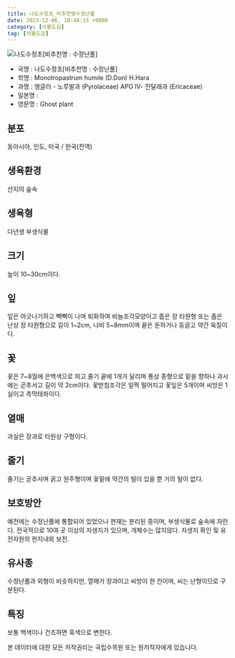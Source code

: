 ```yaml
---
title: 나도수정초_비추천명수정난풀
date: 2023-12-06, 18:48:15 +0800
category: [식물도감]
tag: [식물도감]
---
```




![나도수정초[비추천명 : 수정난풀]](http://www.nature.go.kr/fileUpload/plants/basic/Pyrolaceae/Monotropastrum/7484/7484_1_th2.jpg)
- 국명 : 나도수정초[비추천명 : 수정난풀]
- 학명 : Monotropastrum humile (D.Don) H.Hara
- 과명 : 앵글러 - 노루발과 (Pyrolaceae) APG Ⅳ- 진달래과 (Ericaceae)
- 일본명 : 
- 영문명 : Ghost plant


## 분포
동아시아, 인도, 미국 / 한국(전역) 
## 생육환경
산지의 숲속
## 생육형
다년생 부생식물
## 크기
높이 10~30cm이다.
## 잎
잎은 어긋나기하고 빽빽이 나며 퇴화하여 비늘조각모양이고 좁은 장 타원형 또는 좁은 난상 장 타원형으로 길이 1~2cm, 나비 5~8mm이며 끝은 둔하거나 둥글고 약간 육질이다.
## 꽃
꽃은 7~8월에 은백색으로 피고 줄기 끝에 1개가 달리며 통상 종형으로 밑을 향하나 과시에는 곧추서고 길이 약 2cm이다. 꽃받침조각은 일찍 떨어지고 꽃잎은 5개이며 씨방은 1실이고 측막태좌이다.
## 열매
과실은 장과로 타원상 구형이다.
## 줄기
줄기는 곧추서며 굵고 원주형이며 꽃밑에 약간의 털이 있을 뿐 거의 털이 없다.
## 보호방안
예전에는 수정난풀에 통합되어 있었으나 현재는 분리된 종이며, 부생식물로 숲속에 자란다. 전국적으로 10여 곳 이상의 자생지가 있으며, 개체수는 많지않다. 자생지 확인 및 유전자원의 현지내외 보전.
## 유사종
수정난풀과 외형이 비슷하지만, 열매가 장과이고 씨방이 한 칸이며, 씨는 난형이므로 구분된다. 
## 특징
보통 백색이나 건조하면 흑색으로 변한다.






본 데이터에 대한 모든 저작권리는 국립수목원 또는 원저작자에게 있습니다.
